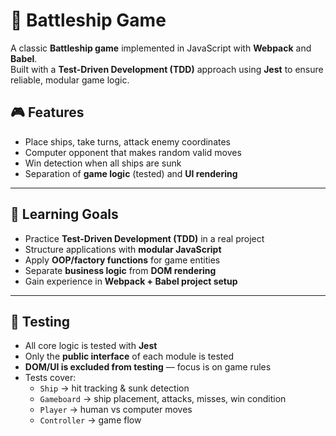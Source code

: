 # 🚢 Battleship Game

A classic **Battleship game** implemented in JavaScript with **Webpack** and **Babel**.  
Built with a **Test-Driven Development (TDD)** approach using **Jest** to ensure reliable, modular game logic.

## 🎮 Features
- Place ships, take turns, attack enemy coordinates
- Computer opponent that makes random valid moves
- Win detection when all ships are sunk
- Separation of **game logic** (tested) and **UI rendering**

---

## 🎯 Learning Goals
- Practice **Test-Driven Development (TDD)** in a real project
- Structure applications with **modular JavaScript**
- Apply **OOP/factory functions** for game entities
- Separate **business logic** from **DOM rendering**
- Gain experience in **Webpack + Babel project setup**

---

## 🧪 Testing
- All core logic is tested with **Jest**
- Only the **public interface** of each module is tested
- **DOM/UI is excluded from testing** — focus is on game rules
- Tests cover:
  - `Ship` → hit tracking & sunk detection
  - `Gameboard` → ship placement, attacks, misses, win condition
  - `Player` → human vs computer moves
  - `Controller` → game flow